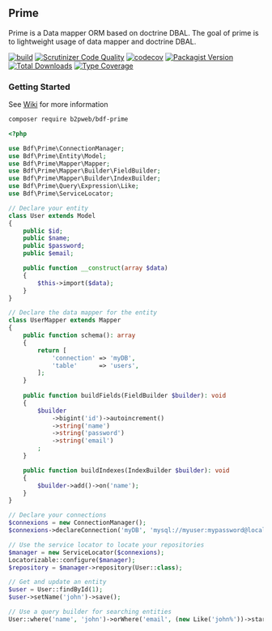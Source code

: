 ## Prime

Prime is a Data mapper ORM based on doctrine DBAL. 
The goal of prime is to lightweight usage of data mapper and doctrine DBAL.

[![build](https://github.com/b2pweb/bdf-prime/actions/workflows/php.yml/badge.svg)](https://github.com/b2pweb/bdf-prime/actions/workflows/php.yml)
[![Scrutinizer Code Quality](https://scrutinizer-ci.com/g/b2pweb/bdf-prime/badges/quality-score.png?b=2.0)](https://scrutinizer-ci.com/g/b2pweb/bdf-prime/?branch=2.0)
[![codecov](https://codecov.io/github/b2pweb/bdf-prime/branch/2.1/graph/badge.svg?token=VOFSPEWYKX)](https://codecov.io/github/b2pweb/bdf-prime)
[![Packagist Version](https://img.shields.io/packagist/v/b2pweb/bdf-prime.svg)](https://packagist.org/packages/b2pweb/bdf-prime)
[![Total Downloads](https://img.shields.io/packagist/dt/b2pweb/bdf-prime.svg)](https://packagist.org/packages/b2pweb/bdf-prime)
[![Type Coverage](https://shepherd.dev/github/b2pweb/bdf-prime/coverage.svg)](https://shepherd.dev/github/b2pweb/bdf-prime)


### Getting Started

See [Wiki](https://github.com/b2pweb/bdf-prime/wiki) for more information

```bash
composer require b2pweb/bdf-prime
```

```PHP
<?php

use Bdf\Prime\ConnectionManager;
use Bdf\Prime\Entity\Model;
use Bdf\Prime\Mapper\Mapper;
use Bdf\Prime\Mapper\Builder\FieldBuilder;
use Bdf\Prime\Mapper\Builder\IndexBuilder;
use Bdf\Prime\Query\Expression\Like;
use Bdf\Prime\ServiceLocator;

// Declare your entity
class User extends Model
{
    public $id;
    public $name;
    public $password;
    public $email;

    public function __construct(array $data) 
    {
        $this->import($data);
    }
}

// Declare the data mapper for the entity
class UserMapper extends Mapper
{
    public function schema(): array
    {
        return [
            'connection' => 'myDB',
            'table'      => 'users',
        ];
    }
    
    public function buildFields(FieldBuilder $builder): void
    {
        $builder
            ->bigint('id')->autoincrement()
            ->string('name')
            ->string('password')
            ->string('email')
        ;
    }

    public function buildIndexes(IndexBuilder $builder): void
    {
        $builder->add()->on('name');
    }
}

// Declare your connections
$connexions = new ConnectionManager();
$connexions->declareConnection('myDB', 'mysql://myuser:mypassword@localhost');

// Use the service locator to locate your repositories
$manager = new ServiceLocator($connexions);
Locatorizable::configure($manager);
$repository = $manager->repository(User::class);

// Get and update an entity
$user = User::findById(1);
$user->setName('john')->save();

// Use a query builder for searching entities 
User::where('name', 'john')->orWhere('email', (new Like('john%'))->startsWith())->all();
```
